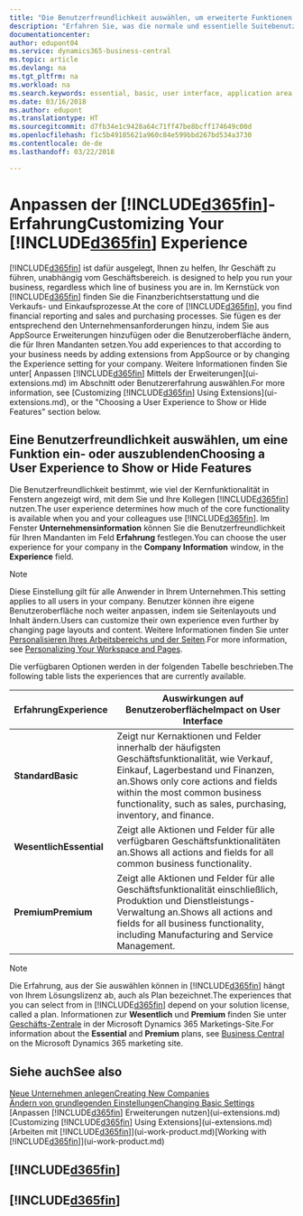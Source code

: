 ```yaml
---
title: "Die Benutzerfreundlichkeit auswählen, um erweiterte Funktionen ein- oder auszublenden| Microsoft Docs"
description: "Erfahren Sie, was die normale und essentielle Suitebenutzerfreundlichkeit für die Benutzerschnittstelle,  Anwendungsbereiche und Ihr Unternehmen bedeutet."
documentationcenter: 
author: edupont04
ms.service: dynamics365-business-central
ms.topic: article
ms.devlang: na
ms.tgt_pltfrm: na
ms.workload: na
ms.search.keywords: essential, basic, user interface, application area, experience
ms.date: 03/16/2018
ms.author: edupont
ms.translationtype: HT
ms.sourcegitcommit: d7fb34e1c9428a64c71ff47be8bcff174649c00d
ms.openlocfilehash: f1c5b49185621a960c84e599bbd267bd534a3730
ms.contentlocale: de-de
ms.lasthandoff: 03/22/2018

---
```

# <a name="customizing-your-included365finincludesd365finmdmd-experience"></a><span data-ttu-id="fd50d-103">Anpassen der [!INCLUDE[d365fin](includes/d365fin_md.md)]-Erfahrung</span><span class="sxs-lookup"><span data-stu-id="fd50d-103">Customizing Your [!INCLUDE[d365fin](includes/d365fin_md.md)] Experience</span></span>
[!INCLUDE[d365fin](includes/d365fin_md.md)]<span data-ttu-id="fd50d-104"> ist dafür ausgelegt, Ihnen zu helfen, Ihr Geschäft zu führen, unabhängig vom Geschäftsbereich.</span><span class="sxs-lookup"><span data-stu-id="fd50d-104"> is designed to help you run your business, regardless which line of business you are in.</span></span> <span data-ttu-id="fd50d-105">Im Kernstück von [!INCLUDE[d365fin](includes/d365fin_md.md)] finden Sie die Finanzberichtserstattung und die Verkaufs- und Einkaufsprozesse.</span><span class="sxs-lookup"><span data-stu-id="fd50d-105">At the core of [!INCLUDE[d365fin](includes/d365fin_md.md)], you find financial reporting and sales and purchasing processes.</span></span> <span data-ttu-id="fd50d-106">Sie fügen es der entsprechend den Unternehmensanforderungen hinzu, indem Sie aus AppSource Erweiterungen hinzufügen oder die Benutzeroberfläche ändern, die für Ihren Mandanten setzen.</span><span class="sxs-lookup"><span data-stu-id="fd50d-106">You add experiences to that according to your business needs by adding extensions from AppSource or by changing the Experience setting for your company.</span></span> <span data-ttu-id="fd50d-107">Weitere Informationen finden Sie unter[ Anpassen [!INCLUDE[d365fin](includes/d365fin_md.md)] Mittels der Erweiterungen](ui-extensions.md) im Abschnitt oder Benutzererfahrung auswählen.</span><span class="sxs-lookup"><span data-stu-id="fd50d-107">For more information, see [Customizing [!INCLUDE[d365fin](includes/d365fin_md.md)] Using Extensions](ui-extensions.md), or the "Choosing a User Experience to Show or Hide Features" section below.</span></span>

## <a name="choosing-a-user-experience-to-show-or-hide-features"></a><span data-ttu-id="fd50d-108">Eine Benutzerfreundlichkeit auswählen, um eine Funktion ein-  oder auszublenden</span><span class="sxs-lookup"><span data-stu-id="fd50d-108">Choosing a User Experience to Show or Hide Features</span></span>
<span data-ttu-id="fd50d-109">Die Benutzerfreundlichkeit bestimmt, wie viel der Kernfunktionalität in Fenstern angezeigt wird, mit dem Sie und Ihre Kollegen [!INCLUDE[d365fin](includes/d365fin_md.md)] nutzen.</span><span class="sxs-lookup"><span data-stu-id="fd50d-109">The user experience determines how much of the core functionality is available when you and your colleagues use [!INCLUDE[d365fin](includes/d365fin_md.md)].</span></span> <span data-ttu-id="fd50d-110">Im Fenster **Unternehmensinformation** können Sie die Benutzerfreundlichkeit für Ihren Mandanten im Feld **Erfahrung** festlegen.</span><span class="sxs-lookup"><span data-stu-id="fd50d-110">You can choose the user experience for your company in the **Company Information** window, in the **Experience** field.</span></span>

> [!NOTE]  
> <span data-ttu-id="fd50d-111">Diese Einstellung gilt für alle Anwender in Ihrem Unternehmen.</span><span class="sxs-lookup"><span data-stu-id="fd50d-111">This setting applies to all users in your company.</span></span> <span data-ttu-id="fd50d-112">Benutzer können ihre eigene Benutzeroberfläche noch weiter anpassen, indem sie Seitenlayouts und Inhalt ändern.</span><span class="sxs-lookup"><span data-stu-id="fd50d-112">Users can customize their own experience even further by changing page layouts and content.</span></span> <span data-ttu-id="fd50d-113">Weitere Informationen finden Sie unter [Personalisieren Ihres Arbeitsbereichs und der Seiten](ui-personalization-user.md).</span><span class="sxs-lookup"><span data-stu-id="fd50d-113">For more information, see [Personalizing Your Workspace and Pages](ui-personalization-user.md).</span></span>  

<span data-ttu-id="fd50d-114">Die verfügbaren Optionen werden in der folgenden Tabelle beschrieben.</span><span class="sxs-lookup"><span data-stu-id="fd50d-114">The following table lists the experiences that are currently available.</span></span>

| <span data-ttu-id="fd50d-115">Erfahrung</span><span class="sxs-lookup"><span data-stu-id="fd50d-115">Experience</span></span> | <span data-ttu-id="fd50d-116">Auswirkungen auf Benutzeroberfläche</span><span class="sxs-lookup"><span data-stu-id="fd50d-116">Impact on User Interface</span></span> |
| --- | --- |
| <span data-ttu-id="fd50d-117">**Standard**</span><span class="sxs-lookup"><span data-stu-id="fd50d-117">**Basic**</span></span> |<span data-ttu-id="fd50d-118">Zeigt nur Kernaktionen und Felder innerhalb der häufigsten Geschäftsfunktionalität, wie Verkauf, Einkauf, Lagerbestand und Finanzen, an.</span><span class="sxs-lookup"><span data-stu-id="fd50d-118">Shows only core actions and fields within the most common business functionality, such as sales, purchasing, inventory, and finance.</span></span> |
| <span data-ttu-id="fd50d-119">**Wesentlich**</span><span class="sxs-lookup"><span data-stu-id="fd50d-119">**Essential**</span></span> |<span data-ttu-id="fd50d-120">Zeigt alle Aktionen und Felder für alle verfügbaren Geschäftsfunktionalitäten an.</span><span class="sxs-lookup"><span data-stu-id="fd50d-120">Shows all actions and fields for all common business functionality.</span></span>|
| <span data-ttu-id="fd50d-121">**Premium**</span><span class="sxs-lookup"><span data-stu-id="fd50d-121">**Premium**</span></span> |<span data-ttu-id="fd50d-122">Zeigt alle Aktionen und Felder für alle Geschäftsfunktionalität einschließlich, Produktion und Dienstleistungs-Verwaltung an.</span><span class="sxs-lookup"><span data-stu-id="fd50d-122">Shows all actions and fields for all business functionality, including Manufacturing and Service Management.</span></span>|

> [!NOTE]  
> <span data-ttu-id="fd50d-123">Die Erfahrung, aus der Sie auswählen können in [!INCLUDE[d365fin](includes/d365fin_md.md)] hängt von Ihrem Lösungslizenz ab, auch als Plan bezeichnet.</span><span class="sxs-lookup"><span data-stu-id="fd50d-123">The experiences that you can select from in [!INCLUDE[d365fin](includes/d365fin_md.md)] depend on your solution license, called a plan.</span></span> <span data-ttu-id="fd50d-124">Informationen zur **Wesentlich** und **Premium** finden Sie unter [Geschäfts-Zentrale](https://go.microsoft.com/fwlink/?linkid=870242) in der Microsoft Dynamics 365 Marketings-Site.</span><span class="sxs-lookup"><span data-stu-id="fd50d-124">For information about the **Essential** and **Premium** plans, see [Business Central](https://go.microsoft.com/fwlink/?linkid=870242) on the Microsoft Dynamics 365 marketing site.</span></span> 

## <a name="see-also"></a><span data-ttu-id="fd50d-125">Siehe auch</span><span class="sxs-lookup"><span data-stu-id="fd50d-125">See also</span></span>
[<span data-ttu-id="fd50d-126">Neue Unternehmen anlegen</span><span class="sxs-lookup"><span data-stu-id="fd50d-126">Creating New Companies</span></span>](about-new-company.md)  
[<span data-ttu-id="fd50d-127">Ändern von grundlegenden Einstellungen</span><span class="sxs-lookup"><span data-stu-id="fd50d-127">Changing Basic Settings</span></span>](ui-change-basic-settings.md)  
<span data-ttu-id="fd50d-128">[Anpassen [!INCLUDE[d365fin](includes/d365fin_md.md)] Erweiterungen nutzen](ui-extensions.md)</span><span class="sxs-lookup"><span data-stu-id="fd50d-128">[Customizing [!INCLUDE[d365fin](includes/d365fin_md.md)] Using Extensions](ui-extensions.md)</span></span>  
<span data-ttu-id="fd50d-129">[Arbeiten mit [!INCLUDE[d365fin](includes/d365fin_md.md)]](ui-work-product.md)</span><span class="sxs-lookup"><span data-stu-id="fd50d-129">[Working with [!INCLUDE[d365fin](includes/d365fin_md.md)]](ui-work-product.md)</span></span>

## [!INCLUDE[d365fin](includes/free_trial_md.md)]  
## [!INCLUDE[d365fin](includes/training_link_md.md)]

